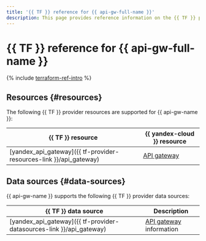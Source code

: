 ```yaml
---
title: '{{ TF }} reference for {{ api-gw-full-name }}'
description: This page provides reference information on the {{ TF }} provider resources and data sources supported for {{ api-gw-name }}.
---
```


# {{ TF }} reference for {{ api-gw-full-name }}

{% include [terraform-ref-intro](../_includes/terraform-ref-intro.md) %}

## Resources {#resources}

The following {{ TF }} provider resources are supported for {{ api-gw-name }}:

| **{{ TF }} resource** | **{{ yandex-cloud }} resource** |
| --- | --- |
| [yandex_api_gateway]({{ tf-provider-resources-link }}/api_gateway) | [API gateway](./concepts/index.md) |

## Data sources {#data-sources}

{{ api-gw-name }} supports the following {{ TF }} provider data sources:

| **{{ TF }} data source** | **Description** |
| --- | --- |
| [yandex_api_gateway]({{ tf-provider-datasources-link }}/api_gateway) | [API gateway](./concepts/index.md) information |